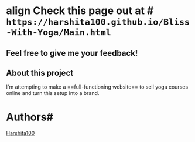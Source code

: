 # align Check this page out at #  ```https://harshita100.github.io/Bliss-With-Yoga/Main.html```
<be>

<h2>Feel free to give me your feedback!

## About this project
I'm attempting to make a ==full-functioning website== to sell yoga courses online and turn this setup into a brand.

# Authors#
[Harshita100](https://github.com/Harshita100)

